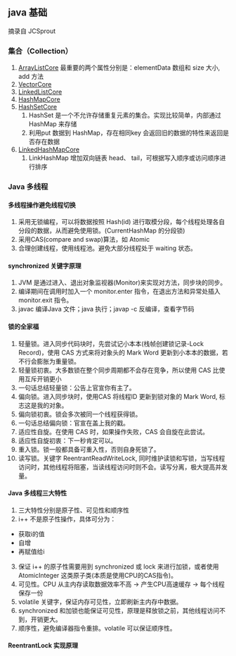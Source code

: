 ## java 基础
摘录自 JCSprout

### 集合（Collection）
1. [ArrayListCore](./javabasis/src/main/java/com/hc/javabasis/collection/ArrayListCore.java)
最重要的两个属性分别是：elementData 数组和 size 大小, add 方法
2. [VectorCore](./javabasis/src/main/java/com/hc/javabasis/collection/VectorCore.java)
3. [LinkedListCore](./javabasis/src/main/java/com/hc/javabasis/collection/LinkedListCore.java)
4. [HashMapCore](./javabasis/src/main/java/com/hc/javabasis/collection/HashMapCore.java)
5. [HashSetCore](./javabasis/src/main/java/com/hc/javabasis/collection/HashSetCore.java)
    1. HashSet 是一个不允许存储重复元素的集合。实现比较简单，内部通过HashMap 来存储
    2. 利用put 数据到 HashMap，存在相同key 会返回旧的数据的特性来返回是否存在数据
6. [LinkedHashMapCore](./javabasis/src/main/java/com/hc/javabasis/collection/LinkedHashMapCore.java)
    1. LinkHashMap 增加双向链表 head、 tail，可根据写入顺序或访问顺序进行排序
    
    
    
    
### Java 多线程
#### 多线程操作避免线程切换
1. 采用无锁编程，可以将数据按照 Hash(id) 进行取模分段，每个线程处理各自分段的数据，从而避免使用锁。(CurrentHashMap 的分段锁)
2. 采用CAS(compare and swap)算法，如 Atomic
3. 合理创建线程，使用线程池。避免大部分线程处于 waiting 状态。

#### synchronized 关键字原理
1. JVM 是通过进入、退出对象监视器(Monitor)来实现对方法，同步块的同步。
2. 编译期间在调用时加入一个 monitor.enter 指令，在退出方法和异常处插入 monitor.exit 指令。
3. javac 编译Java 文件；java 执行；javap -c 反编译，查看字节码

#### 锁的全家福
1. 轻量锁。进入同步代码块时，先尝试记小本本(栈帧创建锁记录-Lock Record)，使用 CAS 方式来将对象头的 Mark Word 更新到小本本的数据，若不行会膨胀为重量锁。
2. 轻量锁初衷。大多数锁在整个同步周期都不会存在竞争，所以使用 CAS 比使用互斥开销更小
3. 一句话总结轻量锁：公告上官宣你有主了。
4. 偏向锁。进入同步块时，使用CAS 将线程ID 更新到锁对象的 Mark Word, 标志这是我的对象。
5. 偏向锁初衷。锁会多次被同一个线程获得锁。
6. 一句话总结偏向锁：官宣在盖上我的戳。
7. 适应性自旋。在使用 CAS 时，如果操作失败，CAS 会自旋在此尝试。
8. 适应性自旋初衷：下一秒肯定可以。
9. 重入锁。锁一般都具备可重入性，否则自身死锁了。
9. 读写锁。关键字 ReentrantReadWriteLock, 同时维护读锁和写锁，当写线程访问时，其他线程将阻塞，当读线程访问时则不会。读写分离，极大提高并发量。

#### Java 多线程三大特性
1. 三大特性分别是原子性、可见性和顺序性
2. i++ 不是原子性操作，具体可分为：
- 获取i的值
- 自增
- 再赋值给i
3. 保证 i++ 的原子性需要用到 synchronized 或 lock 来进行加锁，或者使用 AtomicInteger 这类原子类(本质是使用CPU的CAS指令)。
4. 可见性。CPU 从主内存读取数据效率不高 -> 产生CPU高速缓存 -> 每个线程保存一份
5. volatile 关键字，保证内存可见性，立即刷新主内存中数据。
6. synchronized 和加锁也能保证可见性，原理是释放锁之前，其他线程访问不到，开销更大。
7. 顺序性，避免编译器指令重排。volatile 可以保证顺序性。

#### ReentrantLock 实现原理